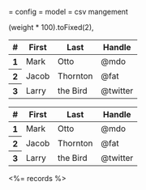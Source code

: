 = config
= model
= csv mangement

(weight * 100).toFixed(2),
<div>
  <table class="table table-sm table-striped">
    <thead>
      <!-- <% for (const h of headers) { %>
      <tr>
        <th scope="col"><%= h %></th>
      </tr>
      <% } %> -->
      <tr>
        <th scope="col">#</th>
        <th scope="col">First</th>
        <th scope="col">Last</th>
        <th scope="col">Handle</th>
      </tr>
    </thead>
    <tbody>
      <!-- <% for (const i = 0; i < records.length, i++) { %>
      <tr>
        <td><%= r.date %></td>
        <td><%= r.score %></td>
        <td><%= r.total %></td>
        <td><%= r.isPaid %></td>
      </tr>
      <% } %> -->
      <tr>
        <th scope="row">1</th>
        <td>Mark</td>
        <td>Otto</td>
        <td>@mdo</td>
      </tr>
      <tr>
        <th scope="row">2</th>
        <td>Jacob</td>
        <td>Thornton</td>
        <td>@fat</td>
      </tr>
      <tr>
        <th scope="row">3</th>
        <td>Larry</td>
        <td>the Bird</td>
        <td>@twitter</td>
      </tr>
    </tbody>
  </table>
</div>


<div>
  <table class="table table-sm table-striped">
    <thead>
      <tr>
        <!-- <% for (const h of header) { %>
          <tr>
            <th scope="col"><%= h %></th>
          </tr>
          <% } %> -->
        <th scope="col">#</th>
        <th scope="col">First</th>
        <th scope="col">Last</th>
        <th scope="col">Handle</th>
      </tr>
    </thead>
    <tbody>
      <!-- <% for (const r of records) { %>
      <tr>
        <td><%= r.date %></td>
        <td><%= quotation[i].quantity %></td>
        <td><%= quotation[i].factory %></td>
      </tr>
      <% } %> -->
      <tr>
        <th scope="row">1</th>
        <td>Mark</td>
        <td>Otto</td>
        <td>@mdo</td>
      </tr>
      <tr>
        <th scope="row">2</th>
        <td>Jacob</td>
        <td>Thornton</td>
        <td>@fat</td>
      </tr>
      <tr>
        <th scope="row">3</th>
        <td>Larry</td>
        <td>the Bird</td>
        <td>@twitter</td>
      </tr>
    </tbody>
  </table>
</div>
<div><%= records %></div>